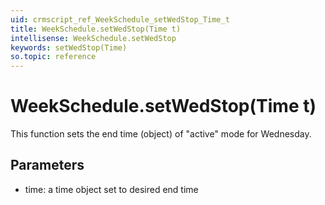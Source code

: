 ```yaml
---
uid: crmscript_ref_WeekSchedule_setWedStop_Time_t
title: WeekSchedule.setWedStop(Time t)
intellisense: WeekSchedule.setWedStop
keywords: setWedStop(Time)
so.topic: reference
---
```


# WeekSchedule.setWedStop(Time t)

This function sets the end time (object) of "active" mode for Wednesday.

## Parameters

* time: a time object set to desired end time

